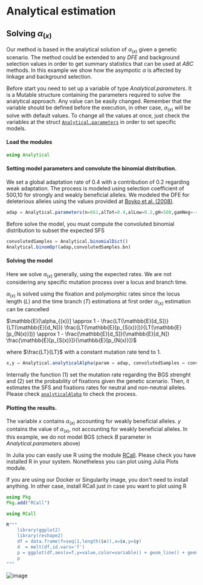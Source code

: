 # Analytical estimation
## Solving $\alpha_{(x)}$
Our method is based in the analytical solution of $\alpha_{(x)}$ given a genetic scenario. The method could be extended to any *DFE* and background selection values in order to get summary statistics that can be used at *ABC* methods. In this example we show how the asympotic $\alpha$ is affected by linkage and background selection.

Before start you need to set up a variable of type *Analytical.parameters*. It is a Mutable structure containing the parameters required to solve the analytical approach. Any value can be easily changed. Remember that the variable should be defined before the execution, in other case, $\alpha_{(x)}$ will be solve with default values. To change all the values at once, just check the variables at the struct [`Analytical.parameters`](@ref) in order to set specific models.

#### Load the modules
```julia
using Analytical
```

#### Setting model parameters and convolute the binomial distribution.
We set a global adaptation rate of 0.4 with a contribution of 0.2 regarding weak adaptation. The process is modeled using selection coefficient of 500,10 for strongly and weakly beneficial alleles. We modeled the DFE for deleterious alleles using the values provided at [Boyko et al. (2008)](https://journals.plos.org/plosgenetics/article?id=10.1371/journal.pgen.1000083). 

```julia
adap = Analytical.parameters(n=661,alTot=0.4,alLow=0.2,gH=500,gamNeg=-457,al=0.184,be = 0.184/457,B=0.999)
```

Before solve the model, you must compute the convoluted binomial distribution to subset the expected SFS

```julia
convolutedSamples = Analytical.binomialDict()
Analytical.binomOp!(adap,convolutedSamples.bn)
```

#### Solving the model
Here we solve $\alpha_{(x)}$ generally, using the expected rates. We are not considering any specific mutation process over a locus and branch time.

$\alpha_{(x)}$ is solved using the fixation and polymorphic rates since the locus length ($L$) and the time branch ($T$) estimations at first order $\alpha_{(x)}$ estimation can be cancelled

$\mathbb{E}[\alpha_{(x)}] \approx 1 - \frac{LT(\mathbb{E}[d_S])}{LT(\mathbb{E}[d_N])} \frac{LT(\mathbb{E}[p_{S(x)}])}{LT(\mathbb{E}[p_{N(x)}])} \approx 1 - \frac{\mathbb{E}[d_S]}{\mathbb{E}[d_N]} \frac{\mathbb{E}[p_{S(x)}]}{\mathbb{E}[p_{N(x)}]}$

where $\frac{LT}{LT}$ with a constant mutation rate tend to $1$. 

```julia
x,y = Analytical.analyticalAlpha(param = adap, convolutedSamples = convolutedSamples)
```

Internally the function (1) set the mutation rate regarding the BGS strenght and (2) set the probability of fixations given the genetic scenario. Then, it estimates the SFS and fixations rates for neutral and non-neutral alleles. Please check [`analyticalAlpha`](@ref) to check the process.

#### Plotting the results.
The variable *x* contains $\alpha_{(x)}$ accounting for weakly beneficial alleles. *y* contains the value of $\alpha_{(x)}$, not accounting for weakly beneficial alleles. In this example, we do not model BGS (check *B* parameter in *Analytical.parameters* above)

In Julia you can easily use R using the module [RCall](https://github.com/JuliaInterop/RCall.jl). Please check you have installed R in your system. Nonetheless you can plot using Julia Plots module.

If you are using our Docker or Singularity image, you don't need to install anything. In other case, install RCall just in case you want to plot using R

```julia
using Pkg
Pkg.add("RCall")
``` 

```julia
using RCall

R"""
	library(ggplot2)
	library(reshape2)
	df = data.frame(f=seq(1,length($x)),x=$x,y=$y)
	d  = melt(df,id.vars='f')
	p = ggplot(df,aes(x=f,y=value,color=variable)) + geom_line() + geom_point() + scale_colour_manual(values=c('#30504f', '#e2bd9a'),labels = c("Nuetral + deleterious alleles", "All alleles")) + theme_bw()
	p
"""
```

![image](https://raw.githubusercontent.com/jmurga/Analytical.jl/master/docs/src/figure1.svg)
